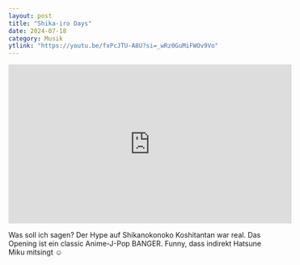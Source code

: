 ```yaml
---
layout: post
title: "Shika-iro Days"
date: 2024-07-18
category: Musik
ytlink: "https://youtu.be/fxPcJTU-A8U?si=_wRz0GuMiFWOv9Vo"
---
```


<iframe width="560" height="315" src="https://www.youtube.com/embed/fxPcJTU-A8U?si=_wRz0GuMiFWOv9Vo&amp;controls=0" title="YouTube video player" frameborder="0" allow="accelerometer; autoplay; clipboard-write; encrypted-media; gyroscope; picture-in-picture; web-share" referrerpolicy="strict-origin-when-cross-origin" allowfullscreen></iframe>

Was soll ich sagen? Der Hype auf Shikanokonoko Koshitantan war real. Das Opening ist ein classic Anime-J-Pop BANGER. Funny, dass indirekt Hatsune Miku mitsingt ☺